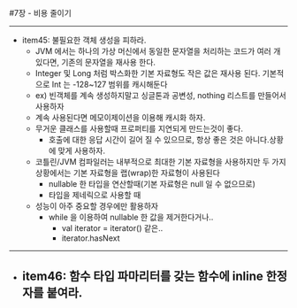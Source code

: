 #7장 - 비용 줄이기

---
- item45: 불필요한 객체 생성을 피하라.
  - JVM 에서는 하나의 가상 머신에서 동일한 문자열을 처리하는 코드가 여러 개 있다면, 기존의 문자열을 재사용 한다. 
  - Integer 및 Long 처럼 박스화한 기본 자료형도 작은 값은 재사용 된다. 기본적으로 Int 는 -128~127 범위를 캐시해둔다
  - ex) 빈객체를 계속 생성하지말고 싱글톤과 공변성, nothing 리스트를 만들어서 사용하자
  - 계속 사용된다면 메모이제이션을 이용해 캐시화 하자.
  - 무거운 클래스를 사용할때 프로퍼티를 지연되게 만드는것이 좋다.
    - 호출에 대한 응답 시간이 길어 질 수 있으므로, 항상 좋은 것은 아니다.상황에 맞게 사용하자.
  - 코틀린/JVM 컴파일러는 내부적으로 최대한 기본 자료형을 사용하지만 두 가지 상황에서는 기본 자료형을 랩(wrap)한 자료형이 사용된다
    - nullable 한 타입을 연산할때(기본 자료형은 null 일 수 없으므로)
    - 타입을 제네릭으로 사용할 때
  - 성능이 아주 중요할 경우에만 활용하자
    - while 을 이용하여 nullable 한 값을 제거한다거나..
      - val iterator = iterator() 같은..
      - iterator.hasNext


---

- item46: 함수 타입 파마리터를 갖는 함수에 inline 한정자를 붙여라.
  - 
